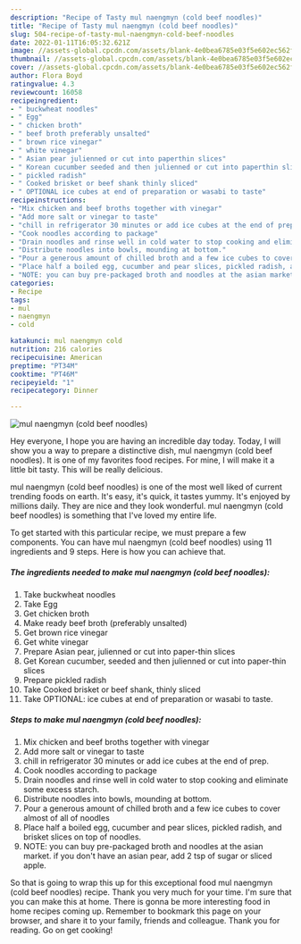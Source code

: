 ```yaml
---
description: "Recipe of Tasty mul naengmyn (cold beef noodles)"
title: "Recipe of Tasty mul naengmyn (cold beef noodles)"
slug: 504-recipe-of-tasty-mul-naengmyn-cold-beef-noodles
date: 2022-01-11T16:05:32.621Z
image: //assets-global.cpcdn.com/assets/blank-4e0bea6785e03f5e602ec562f230caae08da540cada707380b4fe1bbebba43da.png
thumbnail: //assets-global.cpcdn.com/assets/blank-4e0bea6785e03f5e602ec562f230caae08da540cada707380b4fe1bbebba43da.png
cover: //assets-global.cpcdn.com/assets/blank-4e0bea6785e03f5e602ec562f230caae08da540cada707380b4fe1bbebba43da.png
author: Flora Boyd
ratingvalue: 4.3
reviewcount: 16058
recipeingredient:
- " buckwheat noodles"
- " Egg"
- " chicken broth"
- " beef broth preferably unsalted"
- " brown rice vinegar"
- " white vinegar"
- " Asian pear julienned or cut into paperthin slices"
- " Korean cucumber seeded and then julienned or cut into paperthin slices"
- " pickled radish"
- " Cooked brisket or beef shank thinly sliced"
- " OPTIONAL ice cubes at end of preparation or wasabi to taste"
recipeinstructions:
- "Mix chicken and beef broths together with vinegar"
- "Add more salt or vinegar to taste"
- "chill in refrigerator 30 minutes or add ice cubes at the end of prep."
- "Cook noodles according to package"
- "Drain noodles and rinse well in cold water to stop cooking and eliminate some excess starch."
- "Distribute noodles into bowls, mounding at bottom."
- "Pour a generous amount of chilled broth and a few ice cubes to cover almost of all of noodles"
- "Place half a boiled egg, cucumber and pear slices, pickled radish, and brisket slices on top of noodles."
- "NOTE: you can buy pre-packaged broth and noodles at the asian market. if you don&#39;t have an asian pear, add 2 tsp of sugar or sliced apple."
categories:
- Recipe
tags:
- mul
- naengmyn
- cold

katakunci: mul naengmyn cold 
nutrition: 216 calories
recipecuisine: American
preptime: "PT34M"
cooktime: "PT46M"
recipeyield: "1"
recipecategory: Dinner

---
```



![mul naengmyn (cold beef noodles)](//assets-global.cpcdn.com/assets/blank-4e0bea6785e03f5e602ec562f230caae08da540cada707380b4fe1bbebba43da.png)

Hey everyone, I hope you are having an incredible day today. Today, I will show you a way to prepare a distinctive dish, mul naengmyn (cold beef noodles). It is one of my favorites food recipes. For mine, I will make it a little bit tasty. This will be really delicious.



mul naengmyn (cold beef noodles) is one of the most well liked of current trending foods on earth. It's easy, it's quick, it tastes yummy. It's enjoyed by millions daily. They are nice and they look wonderful. mul naengmyn (cold beef noodles) is something that I've loved my entire life.


To get started with this particular recipe, we must prepare a few components. You can have mul naengmyn (cold beef noodles) using 11 ingredients and 9 steps. Here is how you can achieve that.

<!--inarticleads1-->

##### The ingredients needed to make mul naengmyn (cold beef noodles):

1. Take  buckwheat noodles
1. Take  Egg
1. Get  chicken broth
1. Make ready  beef broth (preferably unsalted)
1. Get  brown rice vinegar
1. Get  white vinegar
1. Prepare  Asian pear, julienned or cut into paper-thin slices
1. Get  Korean cucumber, seeded and then julienned or cut into paper-thin slices
1. Prepare  pickled radish
1. Take  Cooked brisket or beef shank, thinly sliced
1. Take  OPTIONAL: ice cubes at end of preparation or wasabi to taste.




<!--inarticleads2-->

##### Steps to make mul naengmyn (cold beef noodles):

1. Mix chicken and beef broths together with vinegar
1. Add more salt or vinegar to taste
1. chill in refrigerator 30 minutes or add ice cubes at the end of prep.
1. Cook noodles according to package
1. Drain noodles and rinse well in cold water to stop cooking and eliminate some excess starch.
1. Distribute noodles into bowls, mounding at bottom.
1. Pour a generous amount of chilled broth and a few ice cubes to cover almost of all of noodles
1. Place half a boiled egg, cucumber and pear slices, pickled radish, and brisket slices on top of noodles.
1. NOTE: you can buy pre-packaged broth and noodles at the asian market. if you don&#39;t have an asian pear, add 2 tsp of sugar or sliced apple.




So that is going to wrap this up for this exceptional food mul naengmyn (cold beef noodles) recipe. Thank you very much for your time. I'm sure that you can make this at home. There is gonna be more interesting food in home recipes coming up. Remember to bookmark this page on your browser, and share it to your family, friends and colleague. Thank you for reading. Go on get cooking!
